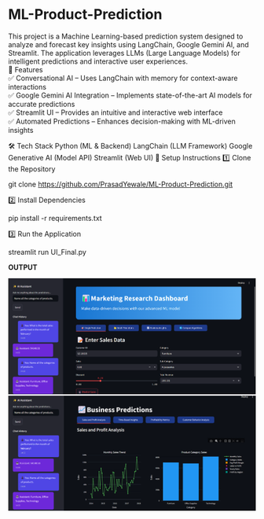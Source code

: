 # ML-Product-Prediction
This project is a Machine Learning-based prediction system designed to analyze and forecast key insights using LangChain, Google Gemini AI, and Streamlit. The application leverages LLMs (Large Language Models) for intelligent predictions and interactive user experiences.  <br>
🔹 Features<br>
✅ Conversational AI – Uses LangChain with memory for context-aware interactions<br>
✅ Google Gemini AI Integration – Implements state-of-the-art AI models for accurate predictions<br>
✅ Streamlit UI – Provides an intuitive and interactive web interface<br>
✅ Automated Predictions – Enhances decision-making with ML-driven insights<br>

🛠️ Tech Stack
Python (ML & Backend)
LangChain (LLM Framework)
Google Generative AI (Model API)
Streamlit (Web UI)
🚀 Setup Instructions
1️⃣ Clone the Repository

git clone https://github.com/PrasadYewale/ML-Product-Prediction.git

2️⃣ Install Dependencies

pip install -r requirements.txt

3️⃣ Run the Application

streamlit run UI_Final.py

**OUTPUT** 

![Alt Text](assets/image.png)
![Alt Text](assets/image2.png)
